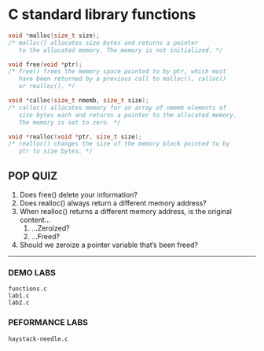 # C standard library functions

```c
void *malloc(size_t size);
/* malloc() allocates size bytes and returns a pointer
   to the allocated memory. The memory is not initialized. */

void free(void *ptr);
/* free() frees the memory space pointed to by ptr, which must
   have been returned by a previous call to malloc(), calloc() 
   or realloc(). */

void *calloc(size_t nmemb, size_t size);
/* calloc() allocates memory for an array of nmemb elements of
   size bytes each and returns a pointer to the allocated memory.
   The memory is set to zero. */

void *realloc(void *ptr, size_t size);
/* realloc() changes the size of the memory block pointed to by
   ptr to size bytes. */
```
## POP QUIZ

1. Does free() delete your information?
2. Does realloc() always return a different memory address?
3. When realloc() returns a different memory address, is the original content…
    1. …Zeroized?
    2. …Freed?
4. Should we zeroize a pointer variable that’s been freed?
---
### DEMO LABS
    functions.c
    lab1.c
    lab2.c

### PEFORMANCE LABS
    haystack-needle.c